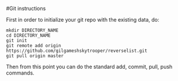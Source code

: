 #Git instructions

First in order to initialize your git repo with the existing data, do:
    
    mkdir DIRECTORY_NAME
    cd DIRECTORY_NAME
    git init
    git remote add origin https://github.com/gilgameshskytrooper/reverselist.git
    git pull origin master

Then from this point you can do the standard add, commit, pull, push commands.